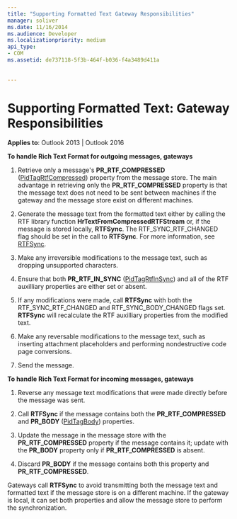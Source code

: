 ```yaml
---
title: "Supporting Formatted Text Gateway Responsibilities"
manager: soliver
ms.date: 11/16/2014
ms.audience: Developer
ms.localizationpriority: medium
api_type:
- COM
ms.assetid: de737118-5f3b-464f-b036-f4a3489d411a
 
 
---
```


# Supporting Formatted Text: Gateway Responsibilities

  
  
**Applies to**: Outlook 2013 | Outlook 2016 
  
 **To handle Rich Text Format for outgoing messages, gateways**
  
1. Retrieve only a message's **PR_RTF_COMPRESSED** ([PidTagRtfCompressed](pidtagrtfcompressed-canonical-property.md)) property from the message store. The main advantage in retrieving only the **PR_RTF_COMPRESSED** property is that the message text does not need to be sent between machines if the gateway and the message store exist on different machines. 
    
2. Generate the message text from the formatted text either by calling the RTF library function **HrTextFromCompressedRTFStream** or, if the message is stored locally, **RTFSync**. The RTF_SYNC_RTF_CHANGED flag should be set in the call to **RTFSync**. For more information, see [RTFSync](rtfsync.md).
    
3. Make any irreversible modifications to the message text, such as dropping unsupported characters. 
    
4. Ensure that both **PR_RTF_IN_SYNC** ([PidTagRtfInSync](pidtagrtfinsync-canonical-property.md)) and all of the RTF auxilliary properties are either set or absent.
    
5. If any modifications were made, call **RTFSync** with both the RTF_SYNC_RTF_CHANGED and RTF_SYNC_BODY_CHANGED flags set. **RTFSync** will recalculate the RTF auxilliary properties from the modified text. 
    
6. Make any reversable modifications to the message text, such as inserting attachment placeholders and performing nondestructive code page conversions.
    
7. Send the message.
    
 **To handle Rich Text Format for incoming messages, gateways**
  
1. Reverse any message text modifications that were made directly before the message was sent. 
    
2. Call **RTFSync** if the message contains both the **PR_RTF_COMPRESSED** and **PR_BODY** ([PidTagBody](pidtagbody-canonical-property.md)) properties. 
    
3. Update the message in the message store with the **PR_RTF_COMPRESSED** property if the message contains it; update with the **PR_BODY** property only if **PR_RTF_COMPRESSED** is absent. 
    
4. Discard **PR_BODY** if the message contains both this property and **PR_RTF_COMPRESSED**.
    
Gateways call **RTFSync** to avoid transmitting both the message text and formatted text if the message store is on a different machine. If the gateway is local, it can set both properties and allow the message store to perform the synchronization. 
  

